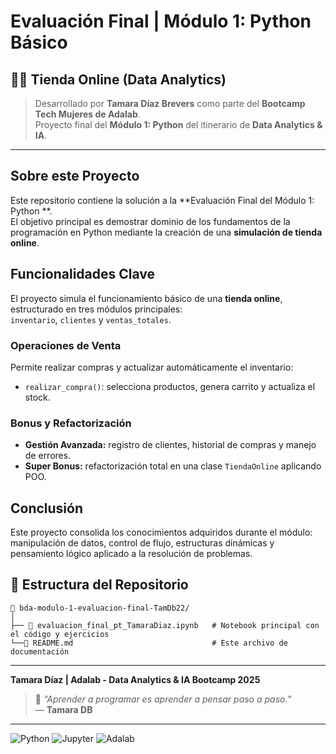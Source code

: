 # Evaluación Final | Módulo 1: Python Básico

## 👩‍💻 Tienda Online (Data Analytics)

> Desarrollado por **Tamara Díaz Brevers** como parte del **Bootcamp Tech Mujeres de Adalab**.  
> Proyecto final del **Módulo 1: Python** del itinerario de **Data Analytics & IA**.

---

## Sobre este Proyecto

Este repositorio contiene la solución a la **Evaluación Final del Módulo 1: Python **.  
El objetivo principal es demostrar dominio de los fundamentos de la programación en Python mediante la creación de una **simulación de tienda online**.

## Funcionalidades Clave

El proyecto simula el funcionamiento básico de una **tienda online**, estructurado en tres módulos principales:  
`inventario`, `clientes` y `ventas_totales`.

### Operaciones de Venta
Permite realizar compras y actualizar automáticamente el inventario:

- `realizar_compra()`: selecciona productos, genera carrito y actualiza el stock.

### Bonus y Refactorización 

- **Gestión Avanzada:** registro de clientes, historial de compras y manejo de errores.  
- **Super Bonus:** refactorización total en una clase `TiendaOnline` aplicando POO.

## Conclusión

Este proyecto consolida los conocimientos adquiridos durante el módulo:  
manipulación de datos, control de flujo, estructuras dinámicas y pensamiento lógico aplicado a la resolución de problemas.

## 📂 Estructura del Repositorio

```plaintext
📂 bda-modulo-1-evaluacion-final-TamDb22/
│
├── 📘 evaluacion_final_pt_TamaraDiaz.ipynb   # Notebook principal con el código y ejercicios
└──📄 README.md                               # Este archivo de documentación
```
---

**Tamara Díaz | Adalab - Data Analytics & IA Bootcamp 2025**
> 🧡 *“Aprender a programar es aprender a pensar paso a paso.”*  
> — **Tamara DB**
---

 ![Python](https://img.shields.io/badge/Python-3.x-blue.svg) ![Jupyter](https://img.shields.io/badge/Jupyter-Notebook-orange.svg) ![Adalab](https://img.shields.io/badge/Adalab-Bootcamp-green.svg) 
